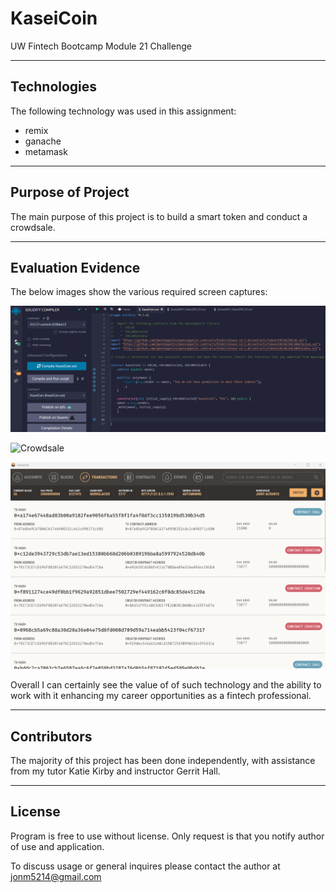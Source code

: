# KaseiCoin
UW Fintech Bootcamp Module 21 Challenge

---

## Technologies

The following technology was used in this assignment:  
  
  * remix  
  * ganache
  * metamask  
  
---

## Purpose of Project

The main purpose of this project is to build a smart token and conduct a crowdsale.    
  
---

## Evaluation Evidence

The below images show the various required screen captures: 
 
 ![Kasei Coin](Evaluation_Evidence/KaseiCoin_compiled.png)
 
 ![Crowdsale](Evaluation_Evidence/KaseiCoinCrowdSale.png)
  
 ![Contract Call](Evaluation_Evidence/contract_call.png)  
    
 
Overall I can certainly see the value of of such technology and the ability to work with it enhancing my career opportunities as a fintech professional.  

---

## Contributors

The majority of this project has been done independently, with assistance from my tutor Katie Kirby and instructor Gerrit Hall.

---

## License

Program is free to use without license.  Only request is that you notify author of use and application.
  
To discuss usage or general inquires please contact the author at jonm5214@gmail.com